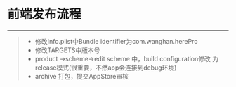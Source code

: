 # 前端发布流程
----

>* 修改Info.plist中Bundle identifier为com.wanghan.herePro
>* 修改TARGETS中版本号
>* product ->scheme->edit scheme 中，build configuration修改
为release模式(很重要，不然app会连接到debug环境)
>* archive 打包，提交AppStore审核
